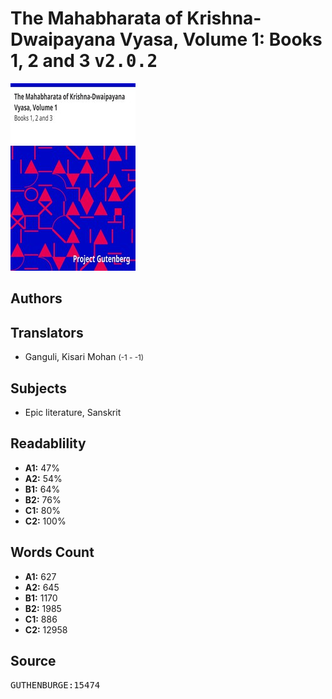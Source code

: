 # The Mahabharata of Krishna-Dwaipayana Vyasa, Volume 1: Books 1, 2 and 3 <kbd>v2.0.2</kbd>

![](./cover.medium.jpg "")

## Authors



## Translators


 - Ganguli, Kisari Mohan <small>(-1 - -1)</small>

## Subjects


 - Epic literature, Sanskrit

## Readablility


 - **A1:** 47%
 - **A2:** 54%
 - **B1:** 64%
 - **B2:** 76%
 - **C1:** 80%
 - **C2:** 100%

## Words Count


 - **A1:** 627
 - **A2:** 645
 - **B1:** 1170
 - **B2:** 1985
 - **C1:** 886
 - **C2:** 12958

## Source


<kbd>GUTHENBURGE:15474</kbd>
